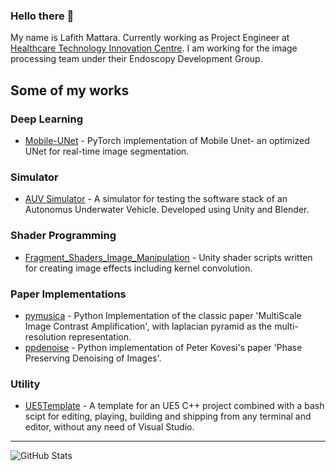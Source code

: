 ### Hello there 👋

My name is Lafith Mattara. Currently working as Project Engineer at [Healthcare Technology Innovation Centre](https://www.hticiitm.org/). I am working for the image processing team under their Endoscopy Development Group.

## Some of my works
### Deep Learning
* [Mobile-UNet](https://github.com/lafith/Mobile-UNet) - PyTorch implementation of Mobile Unet- an optimized UNet for real-time image segmentation.
### Simulator
* [AUV Simulator](https://github.com/lafith/AUV-Simulator-Unity) - A simulator for testing the software stack of an Autonomus Underwater Vehicle. Developed using Unity and Blender.
### Shader Programming
* [Fragment_Shaders_Image_Manipulation](https://github.com/lafith/Fragment_Shaders_Image_Manipulation) - Unity shader scripts written for creating image effects including kernel convolution.
### Paper Implementations
* [pymusica](https://github.com/lafith/pymusica) - Python Implementation of the classic paper 'MultiScale Image Contrast Amplification', with laplacian pyramid as the multi-resolution representation.
* [ppdenoise](https://github.com/lafith/Phase-Preserving-Image-Denoising) - Python implementation of Peter Kovesi's paper 'Phase Preserving Denoising of Images'.
### Utility
* [UE5Template](https://github.com/lafith/UE5Template) - A template for an UE5 C++ project combined with a bash scipt for editing, playing, building and shipping from any terminal and editor, without any need of Visual Studio.

<hr></hr>

![GitHub Stats](https://github-readme-stats.vercel.app/api?username=lafith&theme=gruvbox)
<!--
